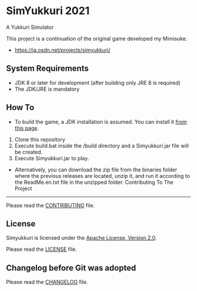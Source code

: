 SimYukkuri 2021
===

A Yukkuri Simulator

This project is a continuation of the original game developed my Mimisuke.

* https://ja.osdn.net/projects/simyukkuri/

System Requirements
---

* JDK 8 or later for development (after building only JRE 8 is required)
* The JDK/JRE is mandatory

How To
---

* To build the game, a JDK installation is assumed. You can install it [from this page](https://adoptopenjdk.net/).
1. Clone this repository
2. Execute build.bat inside the /build directory and a Simyukkuri.jar file will be created.
3. Execute Simyukkuri.jar to play.

* Alternatively, you can download the zip file from the binaries folder where the previous releases are located, unzip it, and run it according to the ReadMe.en.txt file in the unzipped folder.
Contributing To The Project
---

Please read the [CONTRIBUTING](CONTRIBUTING.md) file.

License
---

Simyukkuri is licensed under the [Apache License, Version 2.0](https://www.apache.org/licenses/LICENSE-2.0).

Please read the [LICENSE](LICENSE) file.

Changelog before Git was adopted
---

Please read the [CHANGELOG](CHANGELOG.TXT) file.
